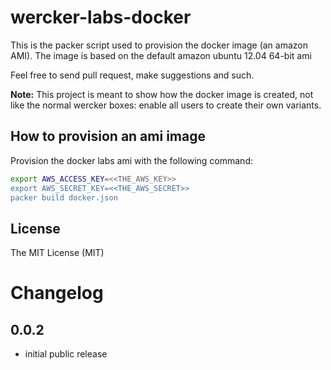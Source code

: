 wercker-labs-docker
===================

This is the packer script used to provision the docker image (an amazon AMI).
The image is based on the default amazon ubuntu 12.04 64-bit ami

Feel free to send pull request, make suggestions and such. 

__Note:__ This project is meant to show how the docker image is created, not 
like the normal wercker boxes: enable all users to create their own variants.

## How to provision an ami image
Provision the docker labs ami with the following command:

``` bash
export AWS_ACCESS_KEY=<<THE_AWS_KEY>>
export AWS_SECRET_KEY=<<THE_AWS_SECRET>>
packer build docker.json
```
## License
The MIT License (MIT)

# Changelog

## 0.0.2
* initial public release
